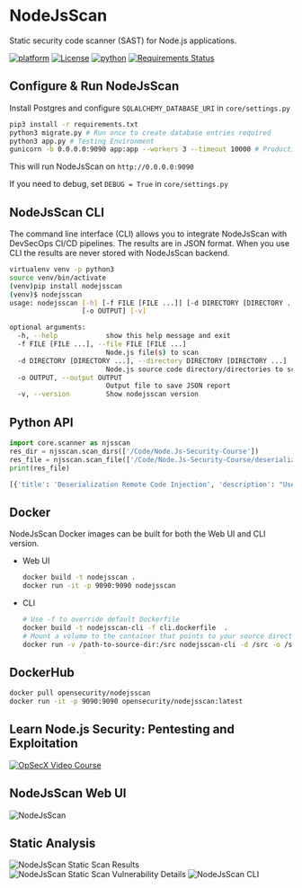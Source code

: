 # NodeJsScan

Static security code scanner (SAST) for Node.js applications.

[![platform](https://img.shields.io/badge/platform-osx%2Flinux%2Fwindows-green.svg)](https://github.com/ajinabraham/NodeJsScan)
[![License](https://img.shields.io/:license-gpl3-blue.svg)](https://www.gnu.org/licenses/gpl-3.0.html)
[![python](https://img.shields.io/badge/python-3.6-blue.svg)](https://www.python.org/downloads/)
[![Requirements Status](https://requires.io/github/ajinabraham/NodeJsScan/requirements.svg?branch=master)](https://requires.io/github/ajinabraham/NodeJsScan/requirements/?branch=master)

## Configure & Run NodeJsScan

Install Postgres and configure `SQLALCHEMY_DATABASE_URI` in `core/settings.py`

```bash
pip3 install -r requirements.txt
python3 migrate.py # Run once to create database entries required
python3 app.py # Testing Environment
gunicorn -b 0.0.0.0:9090 app:app --workers 3 --timeout 10000 # Production Environment
```

This will run NodeJsScan on `http://0.0.0.0:9090`

If you need to debug, set `DEBUG = True` in `core/settings.py`

## NodeJsScan CLI

The command line interface (CLI) allows you to integrate NodeJsScan with DevSecOps CI/CD pipelines. The results are in JSON format. When you use CLI the results are never stored with NodeJsScan backend.

```bash
virtualenv venv -p python3
source venv/bin/activate
(venv)pip install nodejsscan
(venv)$ nodejsscan
usage: nodejsscan [-h] [-f FILE [FILE ...]] [-d DIRECTORY [DIRECTORY ...]]
                  [-o OUTPUT] [-v]

optional arguments:
  -h, --help            show this help message and exit
  -f FILE [FILE ...], --file FILE [FILE ...]
                        Node.js file(s) to scan
  -d DIRECTORY [DIRECTORY ...], --directory DIRECTORY [DIRECTORY ...]
                        Node.js source code directory/directories to scan
  -o OUTPUT, --output OUTPUT
                        Output file to save JSON report
  -v, --version         Show nodejsscan version
```

## Python API

```python
import core.scanner as njsscan
res_dir = njsscan.scan_dirs(['/Code/Node.Js-Security-Course'])
res_file = njsscan.scan_file(['/Code/Node.Js-Security-Course/deserialization.js'])
print(res_file)

[{'title': 'Deserialization Remote Code Injection', 'description': "User controlled data in 'unserialize()' or 'deserialize()' function can result in Object Injection or Remote Code Injection.", 'tag': 'rci', 'line': 11, 'lines': 'app.use(cookieParser())\n\napp.get(\'/\', function(req, res) {\n            if (req.cookies.profile) {\n                var str = new Buffer(req.cookies.profile, \'base64\').toString();\n                var obj = serialize.unserialize(str);\n                if (obj.username) {\n                    res.send("Hello " + escape(obj.username));\n                }\n            } else {', 'filename': 'deserialization.js', 'path': '/Users/ajin/Code/Node.Js-Security-Course/deserialization.js', 'sha2': '06f3f0ff3deed27aeb95955a17abc7722895d3538c14648af97789d8777cee50'}]

```

## Docker

NodeJsScan Docker images can be built for both the Web UI and CLI version.

* Web UI

  ```bash
  docker build -t nodejsscan .
  docker run -it -p 9090:9090 nodejsscan
  ```

* CLI

  ```bash
  # Use -f to override default Dockerfile
  docker build -t nodejsscan-cli -f cli.dockerfile  .
  # Mount a volume to the container that points to your source directory and reference it in -f, -d and -o arguments
  docker run -v /path-to-source-dir:/src nodejsscan-cli -d /src -o /src/results.json
  ```

## DockerHub

```bash
docker pull opensecurity/nodejsscan
docker run -it -p 9090:9090 opensecurity/nodejsscan:latest
```

## Learn Node.js Security: Pentesting and Exploitation

[![OpSecX Video Course](https://user-images.githubusercontent.com/4301109/43572791-f54e87f6-965d-11e8-8811-7a8900df3379.png)](https://opsecx.com/index.php/product/node-js-security-pentesting-and-exploitation/?uid=github)

## NodeJsScan Web UI

![NodeJsScan](https://cloud.githubusercontent.com/assets/4301109/22619224/26acd162-eb16-11e6-8f28-bd477c92991f.png)

## Static Analysis

![NodeJsScan Static Scan Results](https://user-images.githubusercontent.com/4301109/33951861-294062a0-e056-11e7-8472-3c101be52390.jpg)
![NodeJsScan Static Scan Vulnerability Details](https://user-images.githubusercontent.com/4301109/30637698-bfa68e04-9e16-11e7-8233-bfde503d7e5a.png)
![NodeJsScan CLI](https://user-images.githubusercontent.com/4301109/43541417-0a749362-95e8-11e8-9d5c-4d9a2fd9f765.png)
